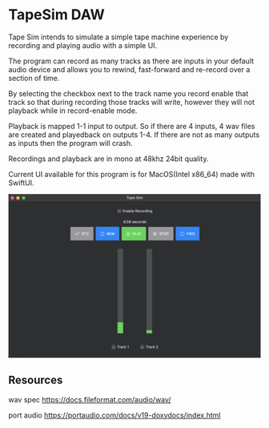 # TapeSim DAW
Tape Sim intends to simulate a simple tape machine experience by recording and playing audio with a simple UI.

The program can record as many tracks as there are inputs in your default audio device and allows you to rewind, fast-forward and re-record over a section of time.

By selecting the checkbox next to the track name you record enable that track so that during recording those tracks will write, however they will not playback while in record-enable mode.

Playback is mapped 1-1 input to output. So if there are 4 inputs, 4 wav files are created and playedback on outputs 1-4. If there are not as many outputs as inputs then the program will crash.

Recordings and playback are in mono at 48khz 24bit quality.

Current UI available for this program is for MacOS(Intel x86_64) made with SwiftUI.

![Image of current UI in MacOS](./macosscreenshot.png)

## Resources

wav spec https://docs.fileformat.com/audio/wav/

port audio https://portaudio.com/docs/v19-doxydocs/index.html